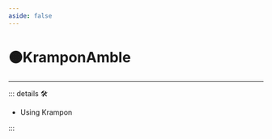```yaml
---
aside: false
---
```

# 🟠<motor>KramponAmble</motor>

---

<!-- =================================================== -->
<!-- =================================================== -->
<!-- =================================================== -->
<!-- =================================================== -->
<!-- =================================================== -->
::: details 🛠

- Using Krampon

:::
